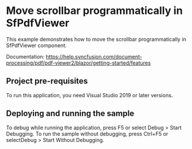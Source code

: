 # Move scrollbar programmatically in SfPdfViewer
This example demonstrates how to move the scrollbar programmatically in SfPdfViewer component.

Documentation: https://help.syncfusion.com/document-processing/pdf/pdf-viewer2/blazor/getting-started/features

## Project pre-requisites
To run this application, you need Visual Studio 2019 or later versions.

## Deploying and running the sample
To debug while running the application, press F5 or select Debug > Start Debugging. To run the sample without debugging, press Ctrl+F5 or selectDebug > Start Without Debugging.